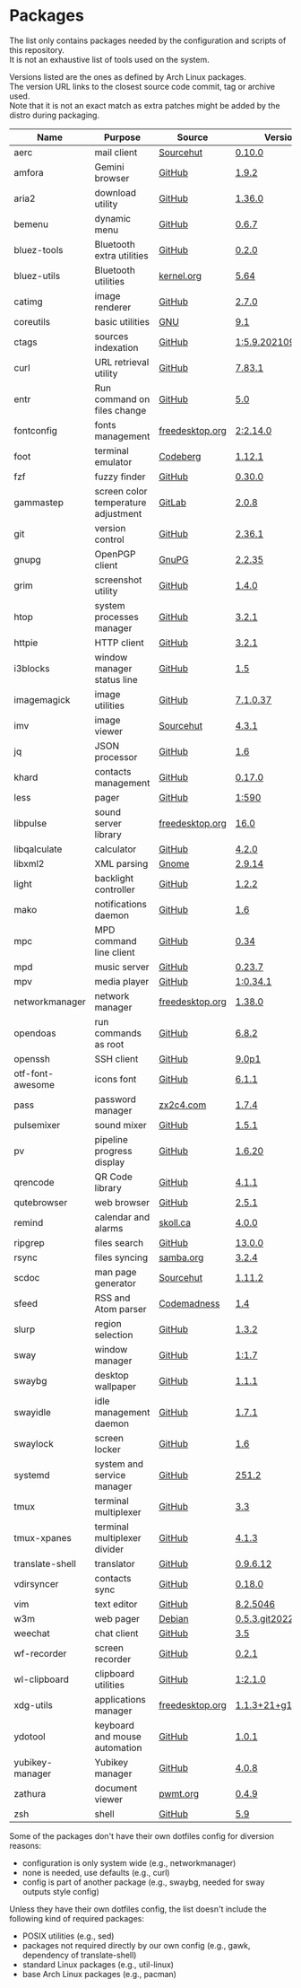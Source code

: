 # Packages

The list only contains packages needed by the configuration and scripts of this repository.  
It is not an exhaustive list of tools used on the system.

Versions listed are the ones as defined by Arch Linux packages.  
The version URL links to the closest source code commit, tag or archive used.  
Note that it is not an exact match as extra patches might be added by the distro during packaging.

| Name                   | Purpose                              | Source                                                                                 | Version                                                                                                                                     |
|------------------------|--------------------------------------|----------------------------------------------------------------------------------------|---------------------------------------------------------------------------------------------------------------------------------------------|
| aerc                   | mail client                          | [Sourcehut](https://git.sr.ht/~sircmpwn/aerc)                                          | [0.10.0](https://git.sr.ht/~rjarry/aerc/refs/0.10.0)                                                                                        |
| amfora                 | Gemini browser                       | [GitHub](https://github.com/makeworld-the-better-one/amfora)                           | [1.9.2](https://github.com/makeworld-the-better-one/amfora/releases/tag/v1.9.2)                                                             |
| aria2                  | download utility                     | [GitHub](https://github.com/aria2/aria2)                                               | [1.36.0](https://github.com/aria2/aria2/releases/tag/release-1.36.0)                                                                        |
| bemenu                 | dynamic menu                         | [GitHub](https://github.com/Cloudef/bemenu)                                            | [0.6.7](https://github.com/Cloudef/bemenu/releases/tag/0.6.7)                                                                               |
| bluez-tools            | Bluetooth extra utilities            | [GitHub](https://github.com/khvzak/bluez-tools)                                        | [0.2.0](https://github.com/khvzak/bluez-tools/commit/7cb788c9c43facfd2d14ff50e16d6a19f033a6a7)                                              |
| bluez-utils            | Bluetooth utilities                  | [kernel.org](https://git.kernel.org/pub/scm/bluetooth/bluez.git)                       | [5.64](https://git.kernel.org/pub/scm/bluetooth/bluez.git/tag/?h=5.64)                                                                      |
| catimg                 | image renderer                       | [GitHub](https://github.com/posva/catimg)                                              | [2.7.0](https://github.com/posva/catimg/releases/tag/2.7.0)                                                                                 |
| coreutils              | basic utilities                      | [GNU](http://git.savannah.gnu.org/cgit/coreutils.git/)                                 | [9.1](http://git.savannah.gnu.org/cgit/coreutils.git/tag/?h=v9.1)                                                                           |
| ctags                  | sources indexation                   | [GitHub](https://github.com/universal-ctags/ctags)                                     | [1:5.9.20210905.0](https://github.com/universal-ctags/ctags/releases/tag/p5.9.20210905.0)                                                   |
| curl                   | URL retrieval utility                | [GitHub](https://github.com/curl/curl)                                                 | [7.83.1](https://github.com/curl/curl/releases/tag/curl-7_83_1)                                                                             |
| entr                   | Run command on files change          | [GitHub](https://github.com/eradman/entr)                                              | [5.0](https://github.com/eradman/entr/releases/tag/5.0)                                                                                     |
| fontconfig             | fonts management                     | [freedesktop.org](https://gitlab.freedesktop.org/fontconfig/fontconfig)                | [2:2.14.0](https://gitlab.freedesktop.org/fontconfig/fontconfig/-/tags/2.14.0)                                                              |
| foot                   | terminal emulator                    | [Codeberg](https://codeberg.org/dnkl/foot)                                             | [1.12.1](https://codeberg.org/dnkl/foot/src/tag/1.12.1)                                                                                     |
| fzf                    | fuzzy finder                         | [GitHub](https://github.com/junegunn/fzf)                                              | [0.30.0](https://github.com/junegunn/fzf/releases/tag/0.30.0)                                                                               |
| gammastep              | screen color temperature adjustment  | [GitLab](https://gitlab.com/chinstrap/gammastep)                                       | [2.0.8](https://gitlab.com/chinstrap/gammastep/-/tags/v2.0.8)                                                                               |
| git                    | version control                      | [GitHub](https://github.com/git/git)                                                   | [2.36.1](https://github.com/git/git/releases/tag/v2.36.1)                                                                                   |
| gnupg                  | OpenPGP client                       | [GnuPG](https://git.gnupg.org/cgi-bin/gitweb.cgi?p=gnupg.git)                          | [2.2.35](https://git.gnupg.org/cgi-bin/gitweb.cgi?p=gnupg.git;a=tag;h=gnupg-2.2.35)                                                         |
| grim                   | screenshot utility                   | [GitHub](https://github.com/emersion/grim)                                             | [1.4.0](https://github.com/emersion/grim/releases/tag/v1.4.0)                                                                               |
| htop                   | system processes manager             | [GitHub](https://github.com/htop-dev/htop)                                             | [3.2.1](https://github.com/htop-dev/htop/releases/tag/3.2.1)                                                                                |
| httpie                 | HTTP client                          | [GitHub](https://github.com/jakubroztocil/httpie)                                      | [3.2.1](https://github.com/jakubroztocil/httpie/releases/tag/3.2.1)                                                                         |
| i3blocks               | window manager status line           | [GitHub](https://github.com/vivien/i3blocks)                                           | [1.5](https://github.com/vivien/i3blocks/releases/tag/1.5)                                                                                  |
| imagemagick            | image utilities                      | [GitHub](https://github.com/ImageMagick/ImageMagick)                                   | [7.1.0.37](https://github.com/ImageMagick/ImageMagick/releases/tag/7.1.0-37)                                                                |
| imv                    | image viewer                         | [Sourcehut](https://git.sr.ht/~exec64/imv)                                             | [4.3.1](https://git.sr.ht/~exec64/imv/tree/ad33be2999558a8c53c86b3e632581e5208fa580)                                                        |
| jq                     | JSON processor                       | [GitHub](https://github.com/stedolan/jq)                                               | [1.6](https://github.com/stedolan/jq/releases/tag/jq-1.6)                                                                                   |
| khard                  | contacts management                  | [GitHub](https://github.com/scheibler/khard)                                           | [0.17.0](https://github.com/scheibler/khard/releases/tag/v0.17.0)                                                                           |
| less                   | pager                                | [GitHub](https://github.com/gwsw/less)                                                 | [1:590](https://github.com/gwsw/less/releases/tag/v590)                                                                                     |
| libpulse               | sound server library                 | [freedesktop.org](https://gitlab.freedesktop.org/pulseaudio/pulseaudio)                | [16.0](https://gitlab.freedesktop.org/pulseaudio/pulseaudio/-/tags/v16.0)                                                                   |
| libqalculate           | calculator                           | [GitHub](https://github.com/Qalculate/libqalculate)                                    | [4.2.0](https://github.com/Qalculate/libqalculate/releases/tag/v4.2.0)                                                                      |
| libxml2                | XML parsing                          | [Gnome](https://gitlab.gnome.org/GNOME/libxml2/)                                       | [2.9.14](https://gitlab.gnome.org/GNOME/libxml2/tags/v2.9.14)                                                                               |
| light                  | backlight controller                 | [GitHub](https://github.com/haikarainen/light)                                         | [1.2.2](https://github.com/haikarainen/light/releases/tag/v1.2.2)                                                                           |
| mako                   | notifications daemon                 | [GitHub](https://github.com/emersion/mako)                                             | [1.6](https://github.com/emersion/mako/releases/tag/v1.6)                                                                                   |
| mpc                    | MPD command line client              | [GitHub](https://github.com/MusicPlayerDaemon/mpc)                                     | [0.34](https://github.com/MusicPlayerDaemon/mpc/releases/tag/v0.34)                                                                         |
| mpd                    | music server                         | [GitHub](https://github.com/MusicPlayerDaemon/MPD)                                     | [0.23.7](https://github.com/MusicPlayerDaemon/MPD/releases/tag/v0.23.7)                                                                     |
| mpv                    | media player                         | [GitHub](https://github.com/mpv-player/mpv)                                            | [1:0.34.1](https://github.com/mpv-player/mpv/releases/tag/v0.34.1)                                                                          |
| networkmanager         | network manager                      | [freedesktop.org](https://gitlab.freedesktop.org/NetworkManager/NetworkManager)        | [1.38.0](https://gitlab.freedesktop.org/NetworkManager/NetworkManager/-/tags/1.38.0)                                                        |
| opendoas               | run commands as root                 | [GitHub](https://github.com/Duncaen/OpenDoas)                                          | [6.8.2](https://github.com/Duncaen/OpenDoas/releases/tag/v6.8.2)                                                                            |
| openssh                | SSH client                           | [GitHub](https://github.com/openssh/openssh-portable)                                  | [9.0p1](https://github.com/openssh/openssh-portable/releases/tag/V_9_0_P1)                                                                  |
| otf-font-awesome       | icons font                           | [GitHub](https://github.com/FortAwesome/Font-Awesome)                                  | [6.1.1](https://github.com/FortAwesome/Font-Awesome/releases/tag/6.1.1)                                                                     |
| pass                   | password manager                     | [zx2c4.com](https://git.zx2c4.com/password-store/)                                     | [1.7.4](https://git.zx2c4.com/password-store/tag/?h=1.7.4)                                                                                  |
| pulsemixer             | sound mixer                          | [GitHub](https://github.com/GeorgeFilipkin/pulsemixer)                                 | [1.5.1](https://github.com/GeorgeFilipkin/pulsemixer/releases/tag/1.5.1)                                                                    |
| pv                     | pipeline progress display            | [GitHub](https://github.com/a-j-wood/pv)                                               | [1.6.20](https://github.com/a-j-wood/pv/releases/tag/v1.6.20)                                                                               |
| qrencode               | QR Code library                      | [GitHub](https://github.com/fukuchi/libqrencode)                                       | [4.1.1](https://github.com/fukuchi/libqrencode/releases/tag/v4.1.1)                                                                         |
| qutebrowser            | web browser                          | [GitHub](https://github.com/qutebrowser/qutebrowser)                                   | [2.5.1](https://github.com/qutebrowser/qutebrowser/releases/tag/v2.5.1)                                                                     |
| remind                 | calendar and alarms                  | [skoll.ca](https://git.skoll.ca/Skollsoft-Public/Remind)                               | [4.0.0](https://git.skoll.ca/Skollsoft-Public/Remind/src/tag/04.00.00)                                                                      |
| ripgrep                | files search                         | [GitHub](https://github.com/BurntSushi/ripgrep)                                        | [13.0.0](https://github.com/BurntSushi/ripgrep/releases/tag/13.0.0)                                                                         |
| rsync                  | files syncing                        | [samba.org](https://git.samba.org/?p=rsync.git)                                        | [3.2.4](https://git.samba.org/?p=rsync.git;a=tag;h=refs/tags/v3.2.4)                                                                        |
| scdoc                  | man page generator                   | [Sourcehut](https://git.sr.ht/~sircmpwn/scdoc)                                         | [1.11.2](https://git.sr.ht/~sircmpwn/scdoc/refs/1.11.2)                                                                                     |
| sfeed                  | RSS and Atom parser                  | [Codemadness](https://codemadness.org/git/sfeed)                                       | [1.4](https://git.codemadness.org/sfeed/commit/7225f6f9274173e65d002c886789c0f24d2045a6.html)                                               |
| slurp                  | region selection                     | [GitHub](https://github.com/emersion/slurp)                                            | [1.3.2](https://github.com/emersion/slurp/releases/tag/v1.3.2)                                                                              |
| sway                   | window manager                       | [GitHub](https://github.com/swaywm/sway)                                               | [1:1.7](https://github.com/swaywm/sway/releases/tag/1.7)                                                                                    |
| swaybg                 | desktop wallpaper                    | [GitHub](https://github.com/swaywm/swaybg)                                             | [1.1.1](https://github.com/swaywm/swaybg/releases/tag/v1.1.1)                                                                               |
| swayidle               | idle management daemon               | [GitHub](https://github.com/swaywm/swayidle)                                           | [1.7.1](https://github.com/swaywm/swayidle/releases/tag/1.7.1)                                                                              |
| swaylock               | screen locker                        | [GitHub](https://github.com/swaywm/swaylock)                                           | [1.6](https://github.com/swaywm/swaylock/releases/tag/1.6)                                                                                  |
| systemd                | system and service manager           | [GitHub](https://github.com/systemd/systemd)                                           | [251.2](https://github.com/systemd/systemd-stable/releases/tag/v251.2)                                                                      |
| tmux                   | terminal multiplexer                 | [GitHub](https://github.com/tmux/tmux)                                                 | [3.3](https://github.com/tmux/tmux/releases/tag/3.3)                                                                                        |
| tmux-xpanes            | terminal multiplexer divider         | [GitHub](https://github.com/greymd/tmux-xpanes)                                        | [4.1.3](https://github.com/greymd/tmux-xpanes/releases/tag/v4.1.3)                                                                          |
| translate-shell        | translator                           | [GitHub](https://github.com/soimort/translate-shell)                                   | [0.9.6.12](https://github.com/soimort/translate-shell/releases/tag/v0.9.6.12)                                                               |
| vdirsyncer             | contacts sync                        | [GitHub](https://github.com/pimutils/vdirsyncer)                                       | [0.18.0](https://github.com/pimutils/vdirsyncer/releases/tag/0.18.0)                                                                        |
| vim                    | text editor                          | [GitHub](https://github.com/vim/vim)                                                   | [8.2.5046](https://github.com/vim/vim/releases/tag/v8.2.5046)                                                                               |
| w3m                    | web pager                            | [Debian](https://salsa.debian.org/debian/w3m)                                          | [0.5.3.git20220409_1](https://salsa.debian.org/debian/w3m/commit/30486718c5512fef115b01a235a05dad45d4328c)                                  |
| weechat                | chat client                          | [GitHub](https://github.com/weechat/weechat)                                           | [3.5](https://github.com/weechat/weechat/releases/tag/v3.5)                                                                                 |
| wf-recorder            | screen recorder                      | [GitHub](https://github.com/ammen99/wf-recorder)                                       | [0.2.1](https://github.com/ammen99/wf-recorder/releases/tag/v0.2.1)                                                                         |
| wl-clipboard           | clipboard utilities                  | [GitHub](https://github.com/bugaevc/wl-clipboard)                                      | [1:2.1.0](https://github.com/bugaevc/wl-clipboard/releases/tag/v2.1.0)                                                                      |
| xdg-utils              | applications manager                 | [freedesktop.org](https://gitlab.freedesktop.org/xdg/xdg-utils)                        | [1.1.3+21+g1a58bc2](https://gitlab.freedesktop.org/xdg/xdg-utils/-/commit/1a58bc28f6844898532daf9ee1bf6da7764955a9)                         |
| ydotool                | keyboard and mouse automation        | [GitHub](https://github.com/ReimuNotMoe/ydotool)                                       | [1.0.1](https://github.com/ReimuNotMoe/ydotool/releases/tag/v1.0.1)                                                                         |
| yubikey-manager        | Yubikey manager                      | [GitHub](https://github.com/Yubico/yubikey-manager)                                    | [4.0.8](https://github.com/Yubico/yubikey-manager/releases/tag/yubikey-manager-4.0.8)                                                       |
| zathura                | document viewer                      | [pwmt.org](https://git.pwmt.org/pwmt/zathura)                                          | [0.4.9](https://git.pwmt.org/pwmt/zathura/tags/0.4.9)                                                                                       |
| zsh                    | shell                                | [GitHub](https://github.com/zsh-users/zsh)                                             | [5.9](https://github.com/zsh-users/zsh/releases/tag/zsh-5.9)                                                                                |

Some of the packages don't have their own dotfiles config for diversion reasons:
- configuration is only system wide (e.g., networkmanager)
- none is needed, use defaults (e.g., curl)
- config is part of another package (e.g., swaybg, needed for sway outputs style config)

Unless they have their own dotfiles config, the list doesn't include the following kind of required packages:
- POSIX utilities (e.g., sed)
- packages not required directly by our own config (e.g., gawk, dependency of translate-shell)
- standard Linux packages (e.g., util-linux)
- base Arch Linux packages (e.g., pacman)
